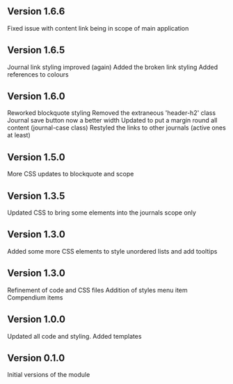 ## Version 1.6.6

Fixed issue with content link being in scope of main application

## Version 1.6.5

Journal link styling improved (again)
Added the broken link styling
Added references to colours

## Version 1.6.0

Reworked blockquote styling
Removed the extraneous 'header-h2' class
Journal save button now a better width
Updated to put a margin round all content (journal-case class)
Restyled the links to other journals (active ones at least)

## Version 1.5.0

More CSS updates to blockquote and scope

## Version 1.3.5

Updated CSS to bring some elements into the journals scope only

## Version 1.3.0

Added some more CSS elements to style unordered lists and add tooltips

## Version 1.3.0

Refinement of code and CSS files
Addition of styles menu item
Compendium items

## Version 1.0.0

Updated all code and styling.
Added templates

## Version 0.1.0

Initial versions of the module
